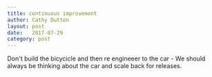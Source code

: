 ```yaml
---
title: continuous improvement
author: Cathy Dutton
layout: post
date:   2017-07-29
category: post
---
```



Don't build the bicycicle and then re engineeer to the car - We should always be thinking about the car and scale back for releases.
